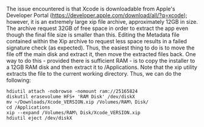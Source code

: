 The issue encountered is that Xcode is downloadable from Apple's Developer Portal (https://developer.apple.com/download/all/?q=xcode); however, it is an extremely large xip file archive, approximately 12GB in size. The archive  request 32GB of free space in order to extract the app even though the final file size is smaller than this. Editing the Metadata file contained within the Xip archive to request less space results in a failed signature check (as expected). Thus, the easiest thing to do is to move the file off the main disk and extract it, then move the extracted files back. One way to do this - provided there is sufficient RAM - is to copy the installer to a 12GB RAM disk and then extract it to /Applications. Note that the xip utility extracts the file to the current working directory. Thus, we can do the following:

    hdiutil attach -nobrowse -nomount ram://25165824
    diskutil erasevolume HFS+ 'RAM Disk' /dev/diskX
    mv ~/Downloads/Xcode_VERSION.xip /Volumes/RAM\ Disk/
    cd /Applications
    xip --expand /Volumes/RAM\ Disk/Xcode_VERSION.xip
    hdiutil eject /dev/diskX
